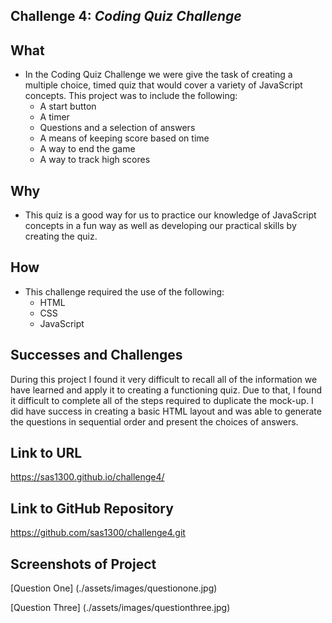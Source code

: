 ## Challenge 4:  *Coding Quiz Challenge* ##

## What ##
* In the Coding Quiz Challenge we were give the task of creating a multiple choice, timed quiz that would cover a variety of JavaScript concepts. This project was to include the following:
    * A start button
    * A timer
    * Questions and a selection of answers
    * A means of keeping score based on time
    * A way to end the game
    * A way to track high scores

## Why ##
* This quiz is a good way for us to practice our knowledge of JavaScript concepts in a fun way as well as developing our practical skills by creating the quiz.

## How ##
* This challenge required the use of the following:
    * HTML
    * CSS
    * JavaScript

## Successes and Challenges ##
 During this project I found it very difficult to recall all of the information we have learned and apply it to creating a functioning quiz.  Due to that, I found it difficult to complete all of the steps required to duplicate the mock-up.
 I did have success in creating a basic HTML layout and was able to generate the questions in sequential order and present the choices of answers.


## Link to URL ##

https://sas1300.github.io/challenge4/


## Link to GitHub Repository ##

https://github.com/sas1300/challenge4.git


## Screenshots of Project ##

[Question One] (./assets/images/questionone.jpg)

[Question Three] (./assets/images/questionthree.jpg)



